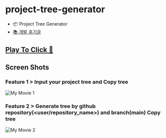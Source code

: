 # project-tree-generator
- 📦 Project Tree Generator
- [📚 개발 후기글](https://velog.io/@_uchanlee/%EB%84%A4-%EB%A7%8C%EB%93%A4%EC%96%B4-%EB%93%9C%EB%A0%B8%EC%8A%B5%EB%8B%88%EB%8B%A4)


## [Play To Click 🎯](https://woochanleee.github.io/project-tree-generator)

## Screen Shots

### Feature 1 > Input your project tree and Copy tree

![My Movie 1](https://user-images.githubusercontent.com/48552260/114111695-99e1b100-9915-11eb-8396-8b6e9344a9b9.gif)

### Feature 2 > Generate tree by github repository(<user/repository_name>) and branch(main) Copy tree

![My Movie 2](https://user-images.githubusercontent.com/48552260/114111751-ba117000-9915-11eb-8d36-80bf912de43d.gif)
